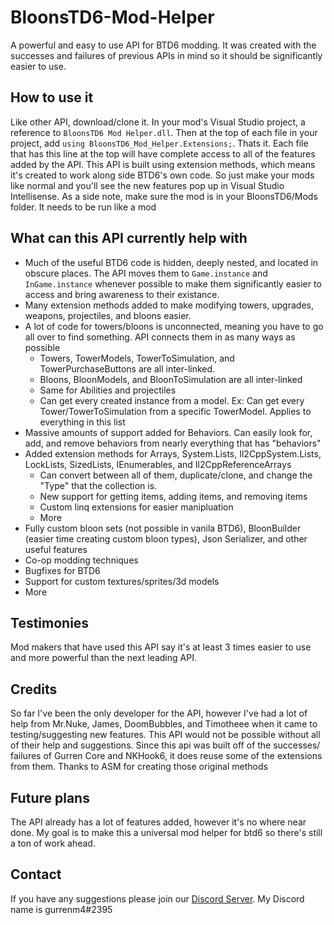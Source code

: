 # BloonsTD6-Mod-Helper
A powerful and easy to use API for BTD6 modding. It was created with the successes and failures of previous APIs in mind so it should be significantly easier to use.

## How to use it
Like other API, download/clone it. In your mod's Visual Studio project, a reference to `BloonsTD6 Mod Helper.dll`. Then at the top of each file in your project, add `using BloonsTD6_Mod_Helper.Extensions;`. Thats it. Each file that has this line at the top will have complete access to all of the features added by the API. This API is built using extension methods, which means it's created to work along side BTD6's own code. So just make your mods like normal and you'll see the new features pop up in Visual Studio Intellisense. As a side note, make sure the mod is in your BloonsTD6/Mods folder. It needs to be run like a mod

## What can this API currently help with
- Much of the useful BTD6 code is hidden, deeply nested, and located in obscure places. The API moves them to `Game.instance` and `InGame.instance` whenever possible to make them significantly easier to access and bring awareness to their existance.
- Many extension methods added to make modifying towers, upgrades, weapons, projectiles, and bloons easier.
- A lot of code for towers/bloons is unconnected, meaning you have to go all over to find something. API connects them in as many ways as possible
  - Towers, TowerModels, TowerToSimulation, and TowerPurchaseButtons are all inter-linked.
  - Bloons, BloonModels, and BloonToSimulation are all inter-linked
  - Same for Abilities and projectiles
  - Can get every created instance from a model. Ex: Can get every Tower/TowerToSimulation from a specific TowerModel. Applies to everything in this list
- Massive amounts of support added for Behaviors. Can easily look for, add, and remove behaviors from nearly everything that has "behaviors"
- Added extension methods for Arrays, System.Lists, Il2CppSystem.Lists, LockLists, SizedLists, IEnumerables, and Il2CppReferenceArrays
  - Can convert between all of them, duplicate/clone, and change the "Type" that the collection is.
  - New support for getting items, adding items, and removing items
  - Custom linq extensions for easier manipluation
  - More
- Fully custom bloon sets (not possible in vanila BTD6), BloonBuilder (easier time creating custom bloon types), Json Serializer, and other useful features
- Co-op modding techniques
- Bugfixes for BTD6
- Support for custom textures/sprites/3d models
- More

## Testimonies
Mod makers that have used this API say it's at least 3 times easier to use and more powerful than the next leading API. 

## Credits
So far I've been the only developer for the API, however I've had a lot of help from Mr.Nuke, James, DoomBubbles, and Timotheee when it came to testing/suggesting new features. This API would not be possible without all of their help and suggestions. Since this api was built off of the successes/ failures of Gurren Core and NKHook6, it does reuse some of the extensions from them. Thanks to ASM for creating those original methods

## Future plans
The API already has a lot of features added, however it's no where near done. My goal is to make this a universal mod helper for btd6 so there's still a ton of work ahead. 

## Contact
If you have any suggestions please join our [Discord Server](https://discord.gg/NnD6nRH). My Discord name is gurrenm4#2395
